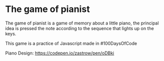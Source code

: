 # The game of pianist

The game of pianist is a game of memory about a little piano, the principal idea is pressed the note according to the sequence that lights up on the keys.

This game is a practice of Javascript made in #100DaysOfCode

Piano Design: https://codepen.io/zastrow/pen/oDBki